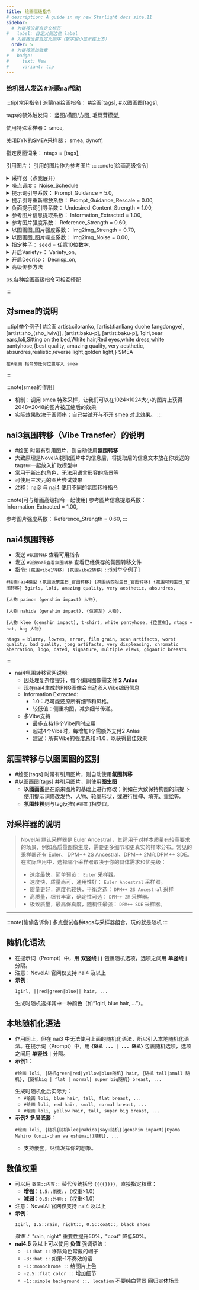 ```yaml
---
title: 绘画高级指令
# description: A guide in my new Starlight docs site.11
sidebar:
  # 为链接设置自定义标签
#   label: 自定义侧边栏 label
  # 为链接设置自定义顺序（数字越小显示在上方）
  order: 5
  # 为链接添加徽章
#   badge:
#     text: New
#     variant: tip
---
```

### 给机器人发送 #派蒙nai帮助
:::tip[常用指令]
派蒙nai绘画指令：
 #绘画[tags],
 #以图画图[tags],

tags的额外触发词：
   竖图/横图/方图,
   毛茸茸模型,

 使用特殊采样器：
   smea,

 关闭DYN的SMEA采样器：
   smea, dynoff,

 指定反面词条：
   ntags = [tags],

 引用图片：
   引用的图片作为参考图片
:::
:::note[绘画高级指令]
   
<details>
<summary>  采样器（点我展开）</summary>

官网推荐使用前4个

Euler Ancestral,

   Euler,

   DPM++ 2M SDE,

   DPM++ 2S Ancestral,

   DPM++ 2M,

   DPM++ SDE,

   DDIM,
   ```
复制时注意大小写与空格
   ```
</details>
   

   <details>
<summary>  噪点调度：
   Noise_Schedule</summary>

Noise_Schedule = native,

Noise_Schedule = karras,

Noise_Schedule = exponential,

Noise_Schedule = polyexponential,

</details>


<details>
<summary> 提示词引导系数：
   Prompt_Guidance = 5.0,</summary>
数值范围：0-10
</details>


<details>
<summary> 提示引导重新缩放系数：
   Prompt_Guidance_Rescale = 0.00,</summary>
数值范围：0-1
</details>


<details>
<summary> 负面提示词引导系数：
   Undesired_Content_Strength = 1.00,</summary>
数值范围：0-1.5
</details>


<details>
<summary> 参考图片信息提取系数：
   Information_Extracted = 1.00,</summary>
数值范围：0.01-1
</details>


<details>
<summary> 参考图片强度系数：
   Reference_Strength = 0.60,</summary>
数值范围：0.01-1
</details>


<details>
<summary> 以图画图_图片强度系数：
   Img2img_Strength = 0.70,</summary>
数值范围：0.01-0.99
</details>


<details>
<summary> 以图画图_图片噪点系数：
   Img2img_Noise = 0.00,</summary>
数值范围：0.01-0.99
</details>

<details>
<summary>  指定种子：
   seed = 任意10位数字,</summary>
数值范围：0-9999999999
</details>

<details>
<summary>  开启Variety+：
   Variety_on,</summary>
作用：可提高画面的多样性和饱和度，可能会降低内容的相关性。

Enable guidance only after body has been formed, to improve diversity and saturation of samples. May reduce relevance.

点评：增加更多可变性，在无提示词引导的情况下减少将角色放在白色背景上，或使用一组有限的姿势，或者每次都以相同的方式绘制衣服。但开启Variety+意味着负面提示只会在确定体形后使用。
</details>

<details>
<summary>  开启Decrisp：
   Decrisp_on,</summary>
作用：缓解生成具有较高 Prompt Guidance 的图像时可能发生的某些颜色和视觉伪影问题。

This setting, that can be activated or deactivated next to the Prompt Guidance slider, mitigates certain color and visual artifact issues that can happen when generating images with higher Guidance.

While it is designed and recommended for images with a high Guidance value, Decrisper has a visible impact on images generated with any Guidance value, so you can also use it for lower Guidance images if you prefer.
</details>

<details>
<summary>  高级传参方法
   </summary>
更加直观的控制绘画参数的语法，前提是你要知道使用的值的含义：

[点我跳转](/nai3bot指南/派蒙解析#高级传参方法)
</details>


  ps.各种绘画高级指令可相互搭配

:::


## 对smea的说明
:::tip[举个例子]
#绘画 artist:ciloranko, [artist:tianliang duohe fangdongye], 
[artist:sho_(sho_lwlw)], [artist:baku-p],  [artist:baku-p], 1girl,bear ears,loli,Sitting on the bed,White hair,Red eyes,white dress,white pantyhose,{best quality, amazing quality, very aesthetic, absurdres,realistic,reverse light,golden light,} SMEA
```
在#绘画 指令的任何位置写入 smea
```
:::

:::note[smea的作用]
- 机制：调用 smea 特殊采样，让我们可以在1024×1024大小的图片上获得2048×2048的图片被压缩后的效果
- 实际效果取决于画师串；自己尝试开与不开 smea 对比效果。
:::

## nai3氛围转移（Vibe Transfer）的说明
- #绘图 时带有引用图片，则自动使用**氛围转移**
- 大致原理是NovelAi提取图片中的信息后，将提取后的信息文本放在你发送的tags中一起放入扩散模型中
- 常用于新出的角色，无法用语言形容的场景等
- 可使用三次元的图片尝试效果
- 注释：nai3 与 [nai4](/nai3bot指南/绘画高级指令#nai4氛围转移) 使用不同的氛围转移指令

:::note[可与绘画高级指令一起使用]
 参考图片信息提取系数：
   Information_Extracted = 1.00,

 参考图片强度系数：
   Reference_Strength = 0.60,
:::

## nai4氛围转移

- 发送 `#氛围转移` 查看可用指令
- 发送 `#派蒙nai查看氛围转移` 查看已经保存的氛围转移文件
- 指令: `{氛围vibe1转移} {氛围vibe2转移}`
:::tip[举个例子]
```text
#绘画nai4模型 {氛围派蒙生日_官图转移} {氛围纳西妲生日_官图转移} {氛围可莉生日_官图转移} 3girls, loli, amazing quality, very aesthetic, absurdres, 

{人物 paimon (genshin impact) 人物}, 

{人物 nahida (genshin impact), {位置左} 人物}, 

{人物 klee (genshin impact), t-shirt, white pantyhose, {位置右}, ntags = hat, bag 人物}

ntags = blurry, lowres, error, film grain, scan artifacts, worst quality, bad quality, jpeg artifacts, very displeasing, chromatic aberration, logo, dated, signature, multiple views, gigantic breasts
```
:::
- nai4氛围转移官网说明:
  - 因处理复杂度提升，​​每个编码图像需支付 **2 Anlas​​**
  - 现在nai4生成的PNG图像会​​自动嵌入Vibe编码信息
  - Information Extracted: 
    - 1.0：尽可能还原所有细节和风格。
    - 较低值：侧重构图，减少细节传递。
  - 多Vibe支持
    - 最多支持​​16个Vibe同时应用
    - 超过4个Vibe时，每增加1个需额外支付2 Anlas
    - ​​建议​​：所有Vibe的强度总和≤1.0，以获得最佳效果


## 氛围转移与以图画图的区别
- #绘图[tags] 时带有引用图片，则自动使用**氛围转移**
- #以图画图[tags] 并引用图片，则使用**图生图**
  - **以图画图**是在原来图片的基础上进行修改；例如在大致保持构图的前提下使用提示词修改发色、人物、轮廓形状，或进行拉伸、填充、重绘等。
  - **氛围转移**则与tag反推( `#鉴赏` )相类似。

## 对采样器的说明
> NovelAi 默认采样器是 Euler Ancestral ，其适用于对样本质量有较高要求的场景，例如高质量图像生成，需要更多细节和更真实的样本分布。常见的采样器还有 Euler、 DPM++ 2S Ancestral、DPM++ 2M和DPM++ SDE。在实际应用中，选择哪个采样器取决于你的具体需求和优先级：
> - 速度最快，简单预览： `Euler` 采样器。
> - 速度快，质量尚可，通用性好： `Euler Ancestral` 采样器。
> - 质量更好，速度也较快，平衡之选： `DPM++ 2S Ancestral` 采样
> - 高质量，细节丰富，确定性可选： `DPM++ 2M` 采样器。
> - 极致质量，最高保真度，随机性最强： `DPM++ SDE` 采样器。

---

:::note[偷偷告诉你]
多点尝试各种tags与采样器组合，玩的就是随机
:::

## 随机化语法
- 在提示词（Prompt）中，用 **双竖线 `||`** 包裹随机选项，选项之间用 **单竖线 `|`** 分隔。
- 注意：NovelAI 官网仅支持 nai4 及以上
- **示例**：  
   ```  
   1girl, ||red|green|blue|| hair, ...
   ```  
   生成时随机选择其中一种颜色（如“1girl, blue hair, ...”）。  

## 本地随机化语法
- 作用同上，但在 nai3 中无法使用上面的随机化语法，所以引入本地随机化语法。在提示词（Prompt）中，用 **`{随机 ... | ... 随机}`** 包裹随机选项，选项之间用 **单竖线 `|`** 分隔。  
- **示例1**：  
   ```  
   #绘画 loli, {随机green|red|yellow|blue随机} hair, {随机 tall|small 随机}, {随机big | flat | normal| super big随机} breast, ...
   ```  
   生成时随机化后实际为：
   - `#绘画 loli, blue hair, tall, flat breast, ...`
   - `#绘画 loli, red hair, small, normal breast, ...`
   - `#绘画 loli, yellow hair, tall, super big breast, ...`
- **示例2 多层嵌套**：  
   ```  
   #绘画 loli, {随机{随机klee|nahida|sayu随机}(genshin impact)|Oyama Mahiro (onii-chan wa oshimai!)随机}, ...
   ```  
   - 支持嵌套，尽情发挥你的想象。

## 数值权重
-  可以用 `数值::内容::` 替代传统括号 `{{{{}}}}`，直接指定权重：
   -  **增强**：`1.5::雨夜::`（权重>1.0）  
   -  **减弱**：`0.5::外套::`（权重<1.0）  
- 注意：NovelAI 官网仅支持 nai4 及以上
-  **示例**：  
     ```  
     1girl, 1.5::rain, night::, 0.5::coat::, black shoes  
     ```  
     *效果：* "rain, night" 重要性提升50%，"coat" 降低50%。
- **nai4.5** 及以上可以使用 **负值** 强调语法：
  -  `-1::hat ::` 移除角色常戴的帽子
  -  `-3::hat ::` 如果-1不奏效的话
  -  `-1::monochrome ::` 给图片上色
  -  `-2.5::flat color ::` 增加细节
  -  `-1::simple background ::, location` 不要纯白背景 回归实体场景